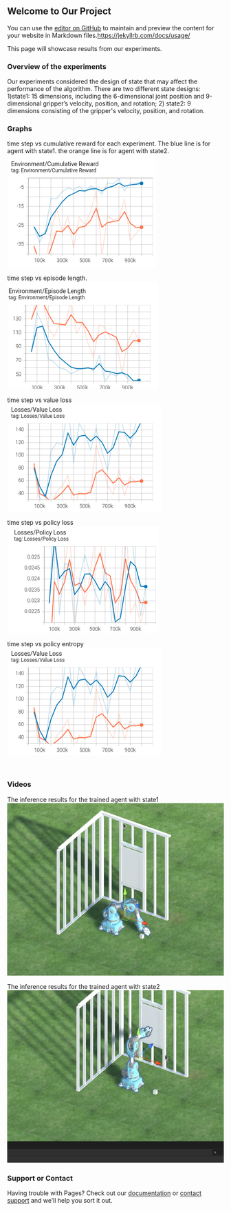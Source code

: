 ## Welcome to Our Project

You can use the [editor on GitHub](https://github.com/YESAndy/cpsc533vproject/edit/gh-pages/index.md) to maintain and preview the content for your website in Markdown files.https://jekyllrb.com/docs/usage/

This page will showcase results from our experiments.

### Overview of the experiments

Our experiments considered the design of state that may affect the performance of the algorithm. There are two different state designs: 1)state1: 15 dimensions, including the 6-dimensional joint position and 9-dimensional gripper’s velocity, position, and rotation; 2) state2: 9 dimensions consisting of the gripper's velocity, position, and rotation.

### Graphs
time step vs cumulative reward for each experiment. The blue line is for agent with state1. the orange line is for agent with state2.
![](https://github.com/YESAndy/cpsc533vproject/blob/gh-pages/Environment_Cumulative%20Reward.png)

time step vs episode length.
![](https://github.com/YESAndy/cpsc533vproject/blob/gh-pages/episode%20length.png)

time step vs value loss
![](https://github.com/YESAndy/cpsc533vproject/blob/gh-pages/loss%20value%20loss.png)

time step vs policy loss
![](https://github.com/YESAndy/cpsc533vproject/blob/gh-pages/loss%20policy%20loss.png)

time step vs policy entropy
![](https://github.com/YESAndy/cpsc533vproject/blob/gh-pages/loss%20value%20loss.png)


![]()
![]()


### Videos
The inference results for the trained agent with state1
<img src="https://github.com/YESAndy/cpsc533vproject/blob/gh-pages/ppo_nr_e0.5_s1.gif" width="600" height="400" />

The inference results for the trained agent with state2
<img src="https://github.com/YESAndy/cpsc533vproject/blob/gh-pages/ppo_nr_e0.5_s2.gif" width="600" height="400" />


### Support or Contact

Having trouble with Pages? Check out our [documentation](https://docs.github.com/categories/github-pages-basics/) or [contact support](https://support.github.com/contact) and we’ll help you sort it out.
